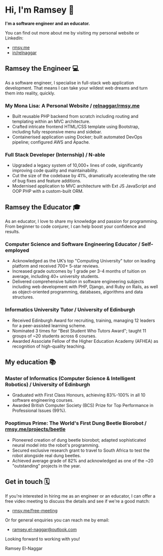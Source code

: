 # Hi, I'm Ramsey 👋

**I'm a software engineer and an educator.**

You can find out more about me by visiting my personal website or LinkedIn:
* [rmsy.me](https://rmsy.me)
* [in/relnaggar](https://linkedin.com/in/relnaggar/)

## Ramsey the Engineer 💻

As a software engineer, I specialise in full-stack web application development.
That means I can take your wildest web dreams and turn them into reality, quickly.

### My Mona Lisa: A Personal Website / [relnaggar/rmsy.me](https://github.com/relnaggar/rmsy.me)
* Built reusable PHP backend from scratch including routing and templating within an MVC architecture.
* Crafted intricate frontend HTML/CSS template using Bootstrap, including fully responsive menu and sidebar.
* Containerised application using Docker; built automated DevOps pipeline; configured AWS and Apache.

### Full Stack Developer (Internship) / N-able
* Upgraded a legacy system of 10,000+ lines of code, significantly improving code quality and maintainability.
* Cut the size of the codebase by 41%, dramatically accelerating the rate of bug fixes and feature additions.
* Modernised application to MVC architecture with Ext JS JavaScript and OOP PHP with a custom-built ORM.

## Ramsey the Educator 🎓

As an educator, I love to share my knowledge and passion for programming.
From beginner to code conjurer, I can help boost your confidence and results.

### Computer Science and Software Engineering Educator / Self-employed
* Acknowledged as the UK’s top "Computing University" tutor on leading platform and received 700+ 5-star reviews.
* Increased grade outcomes by 1 grade per 3-4 months of tuition on average, including 40+ university students.
* Delivered comprehensive tuition in software engineering subjects including web development with PHP, Django, and Ruby on Rails, as well as object-oriented programming, databases, algorithms and data structures.

### Informatics University Tutor / University of Edinburgh
* Received Edinburgh Award for recruiting, training, managing 12 leaders for a peer-assisted learning scheme.
* Nominated 3 times for "Best Student Who Tutors Award"; taught 11 groups of ~20 students across 6 courses.
* Awarded Associate Fellow of the Higher Education Academy (AFHEA) as recognition of high-quality teaching.

## My education 📚

### Master of Informatics (Computer Science & Intelligent Robotics) / University of Edinburgh
* Graduated with First Class Honours, achieving 83%-100% in all 10 software engineering courses.
* Awarded British Computer Society (BCS) Prize for Top Performance in Professional Issues (99%).

### Pooptimus Prime: The World's First Dung Beetle Biorobot / [rmsy.me/projects/beetle](https://rmsy.me/projects/beetle)
* Pioneered creation of dung beetle biorobot; adapted sophisticated neural model into the robot's programming.
* Secured exclusive research grant to travel to South Africa to test the robot alongside real dung beetles.
* Achieved average grade of 82% and acknowledged as one of the ~20 "outstanding" projects in the year.

## Get in touch 🗓️

If you're interested in hiring me as an engineer or an educator, I can offer a free video meeting to discuss the details and see if we're a good match:

* [rmsy.me/free-meeting](https://rmsy.me/free-meeting)

Or for general enquiries you can reach me by email:

* [ramsey.el-naggar@outlook.com](mailto:ramsey.el-naggar@outlook.com)

Looking forward to working with you!

Ramsey El-Naggar
